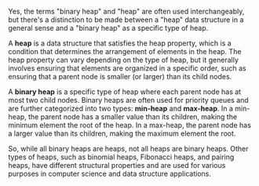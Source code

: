 Yes, the terms "binary heap" and "heap" are often used interchangeably, but there's a distinction to be made between a "heap" data structure in a general sense and a "binary heap" as a specific type of heap.

A **heap** is a data structure that satisfies the heap property, which is a condition that determines the arrangement of elements in the heap. The heap property can vary depending on the type of heap, but it generally involves ensuring that elements are organized in a specific order, such as ensuring that a parent node is smaller (or larger) than its child nodes.

A **binary heap** is a specific type of heap where each parent node has at most two child nodes. Binary heaps are often used for priority queues and are further categorized into two types: **min-heap** and **max-heap**. In a min-heap, the parent node has a smaller value than its children, making the minimum element the root of the heap. In a max-heap, the parent node has a larger value than its children, making the maximum element the root.

So, while all binary heaps are heaps, not all heaps are binary heaps. Other types of heaps, such as binomial heaps, Fibonacci heaps, and pairing heaps, have different structural properties and are used for various purposes in computer science and data structure applications.